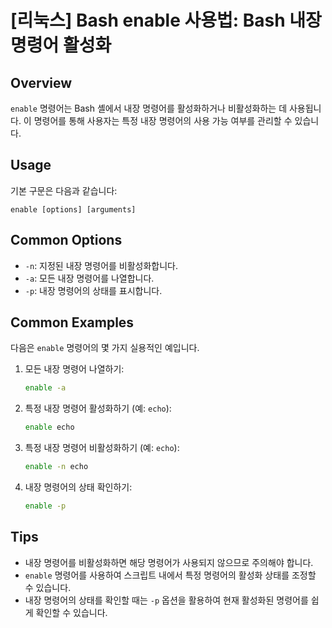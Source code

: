 # [리눅스] Bash enable 사용법: Bash 내장 명령어 활성화

## Overview
`enable` 명령어는 Bash 셸에서 내장 명령어를 활성화하거나 비활성화하는 데 사용됩니다. 이 명령어를 통해 사용자는 특정 내장 명령어의 사용 가능 여부를 관리할 수 있습니다.

## Usage
기본 구문은 다음과 같습니다:
```
enable [options] [arguments]
```

## Common Options
- `-n`: 지정된 내장 명령어를 비활성화합니다.
- `-a`: 모든 내장 명령어를 나열합니다.
- `-p`: 내장 명령어의 상태를 표시합니다.

## Common Examples
다음은 `enable` 명령어의 몇 가지 실용적인 예입니다.

1. 모든 내장 명령어 나열하기:
   ```bash
   enable -a
   ```

2. 특정 내장 명령어 활성화하기 (예: `echo`):
   ```bash
   enable echo
   ```

3. 특정 내장 명령어 비활성화하기 (예: `echo`):
   ```bash
   enable -n echo
   ```

4. 내장 명령어의 상태 확인하기:
   ```bash
   enable -p
   ```

## Tips
- 내장 명령어를 비활성화하면 해당 명령어가 사용되지 않으므로 주의해야 합니다.
- `enable` 명령어를 사용하여 스크립트 내에서 특정 명령어의 활성화 상태를 조정할 수 있습니다.
- 내장 명령어의 상태를 확인할 때는 `-p` 옵션을 활용하여 현재 활성화된 명령어를 쉽게 확인할 수 있습니다.